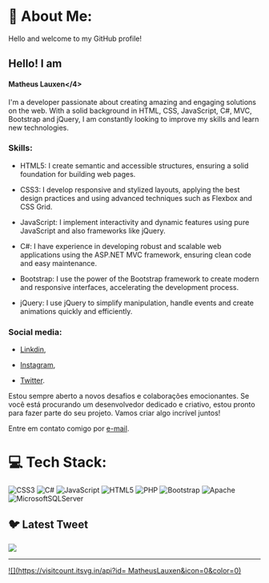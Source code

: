 # 💫 About Me:
Hello and welcome to my GitHub profile!

## Hello! I am <h4>Matheus Lauxen</4>

I'm a developer passionate about creating amazing and engaging solutions on the web. With a solid background in HTML, CSS, JavaScript, C#, MVC, Bootstrap and jQuery, I am constantly looking to improve my skills and learn new technologies.

### Skills:

- HTML5: I create semantic and accessible structures, ensuring a solid foundation for building web pages.

- CSS3: I develop responsive and stylized layouts, applying the best design practices and using advanced techniques such as Flexbox and CSS Grid.

- JavaScript: I implement interactivity and dynamic features using pure JavaScript and also frameworks like jQuery.

- C#: I have experience in developing robust and scalable web applications using the ASP.NET MVC framework, ensuring clean code and easy maintenance.

- Bootstrap: I use the power of the Bootstrap framework to create modern and responsive interfaces, accelerating the development process.

- jQuery: I use jQuery to simplify manipulation, handle events and create animations quickly and efficiently.

### Social media:
- [Linkdin](https://www.linkedin.com/in/matheus-lauxen-849516208/),

- [Instagram](https://www.instagram.com/matheusvitorlauxen/),

- [Twitter](https://twitter.com/Matheuslauxenn).

Estou sempre aberto a novos desafios e colaborações emocionantes. Se você está procurando um desenvolvedor dedicado e criativo, estou pronto para fazer parte do seu projeto. Vamos criar algo incrível juntos!

Entre em contato comigo por [e-mail](matheusvitorlauxen6@gmail.com).


# 💻 Tech Stack:
![CSS3](https://img.shields.io/badge/css3-%231572B6.svg?style=for-the-badge&logo=css3&logoColor=white) ![C#](https://img.shields.io/badge/c%23-%23239120.svg?style=for-the-badge&logo=c-sharp&logoColor=white) ![JavaScript](https://img.shields.io/badge/javascript-%23323330.svg?style=for-the-badge&logo=javascript&logoColor=%23F7DF1E) ![HTML5](https://img.shields.io/badge/html5-%23E34F26.svg?style=for-the-badge&logo=html5&logoColor=white) ![PHP](https://img.shields.io/badge/php-%23777BB4.svg?style=for-the-badge&logo=php&logoColor=white) ![Bootstrap](https://img.shields.io/badge/bootstrap-%23563D7C.svg?style=for-the-badge&logo=bootstrap&logoColor=white) ![Apache](https://img.shields.io/badge/apache-%23D42029.svg?style=for-the-badge&logo=apache&logoColor=white) ![MicrosoftSQLServer](https://img.shields.io/badge/Microsoft%20SQL%20Sever-CC2927?style=for-the-badge&logo=microsoft%20sql%20server&logoColor=white)


## 🐦 Latest Tweet
[![](https://gtce.itsvg.in/api?username=https://twitter.com/Matheuslauxenn)](https://github.com/VishwaGauravIn/github-twitter-card-embed)

---
[![](https://visitcount.itsvg.in/api?id= MatheusLauxen&icon=0&color=0)](https://visitcount.itsvg.in)

<!-- Proudly created with GPRM ( https://gprm.itsvg.in ) -->
